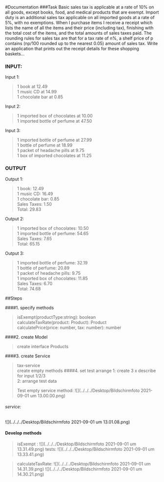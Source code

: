 #Documentation
###Task
Basic sales tax is applicable at a rate of 10% on all goods, except books, food, and medical
products that are exempt. Import duty is an additional sales tax
applicable on all imported goods at a rate of 5%, with no exemptions. When I purchase items
I receive a receipt which lists the name of all the items and their price (including tax),
finishing with the total cost of the items,
and the total amounts of sales taxes paid. The rounding rules for sales tax are that for a tax
rate of n%, a shelf price of p contains (np/100 rounded up to the nearest 0.05) amount of
sales tax.
Write an application that prints out the receipt details for these shopping baskets...

### INPUT:
Input 1:
> 1 book at 12.49<br>
> 1 music CD at 14.99<br>
> 1 chocolate bar at 0.85<br>

Input 2:
> 1 imported box of chocolates at 10.00<br>
> 1 imported bottle of perfume at 47.50<br>

Input 3:
> 1 imported bottle of perfume at 27.99<br>
> 1 bottle of perfume at 18.99<br>
> 1 packet of headache pills at 9.75<br>
> 1 box of imported chocolates at 11.25<br>
### OUTPUT
Output 1:
> 1 book: 12.49<br>
> 1 music CD: 16.49<br>
> 1 chocolate bar: 0.85<br>
> Sales Taxes: 1.50<br>
> Total: 29.83<br>

Output 2:
> 1 imported box of chocolates: 10.50<br>
> 1 imported bottle of perfume: 54.65<br>
> Sales Taxes: 7.65<br>
> Total: 65.15<br>

Output 3:
> 1 imported bottle of perfume: 32.19<br>
> 1 bottle of perfume: 20.89<br>
> 1 packet of headache pills: 9.75<br>
> 1 imported box of chocolates: 11.85<br>
> Sales Taxes: 6.70<br>
> Total: 74.68<br>


##Steps

####1. specify methods

> isExempt(productType:string): boolean<br>
> calculateTaxRate(product: Product): Product<br>
> calculatePrice(price: number, tax: number): number <br>
> 
####2. create Model
> create interface Products
> 
####3. create Service
>tax-service<br>
>create empty methods 
####4. set test arrange
> 1: create 3 x describe for input 1/2/3<br>
> 2: arrange test data<br>
> 
> 
>Test empty service method:
![](../../../Desktop/Bildschirmfoto 2021-09-01 um 13.00.00.png)
###### service:
![](../../../Desktop/Bildschirmfoto 2021-09-01 um 13.01.08.png)

#### Develop methods
>isExempt :
> ![](../../../Desktop/Bildschirmfoto 2021-09-01 um 13.31.49.png)
>tests:
> ![](../../../Desktop/Bildschirmfoto 2021-09-01 um 13.33.41.png)

>calculateTaxRate:
> ![](../../../Desktop/Bildschirmfoto 2021-09-01 um 14.31.39.png)
> ![](../../../Desktop/Bildschirmfoto 2021-09-01 um 14.30.21.png)

